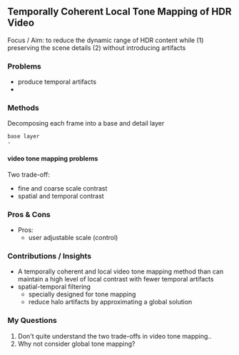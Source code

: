 ## Temporally Coherent Local Tone Mapping of HDR Video
Focus / Aim: to reduce the dynamic range of HDR content while (1) preserving the scene details (2) without introducing artifacts
### Problems
- produce temporal artifacts
- 

### Methods
Decomposing each frame into a base and detail layer
```
base layer
- 
```
#### video tone mapping problems
Two trade-off:
- fine and coarse scale contrast 
- spatial and temporal contrast
### Pros & Cons
- Pros:
  - user adjustable scale (control)

### Contributions / Insights
- A temporally coherent and local video tone mapping method than can maintain a high level of local contrast 
with fewer temporal artifacts
- spatial-temporal filtering
  - specially designed for tone mapping
  - reduce halo artifacts by approximating a global solution


### My Questions
1. Don't quite understand the two trade-offs in video tone mapping..
2. Why not consider global tone mapping?
